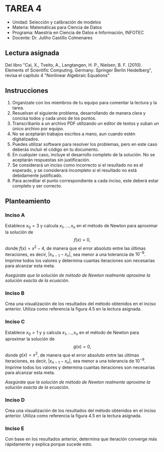 # TAREA 4

* Unidad: Selección y calibración de modelos
* Materia: Matemáticas para Ciencia de Datos
* Programa: Maestría en Ciencia de Datos e Información, INFOTEC
* Docente:  Dr. Juliho Castillo Colmenares

## Lectura asignada

Del libro "Cai, X., Tveito, A., Langtangen, H. P., Nielsen, B. F. (2010). Elements of Scientific Computing. Germany: Springer Berlin Heidelberg", revisa el capítulo 4 "Nonlinear Algebraic Equations"

## Instrucciones

1. Organízate con los miembros de tu equipo para comentar la lectura y la tarea.
2. Resuelvan el siguiente problema, desarrollando de manera clara y concisa todos y cada unos de los puntos.
3. Transcríbanlo a un archivo PDF utilizando un editor de textos y suban un único archivo por equipo. 
4. No se aceptarán trabajos escritos a mano, aun cuando estén digitalizados. 
5. Puedes utilizar software para resolver los problemas, pero en este caso deberás incluir el código en tu documento.
6. En cualquier caso, incluye el desarrollo completo de la solución. No se aceptarán respuestas sin justificación. 
7. Se considerará un inciso como incorrecto si el resultado no es el esperado, y se considerará incompleto si el resultado no está debidamente justificado.
8. Para acreditar el punto correspondiente a cada inciso, este deberá estar completo y ser correcto.

## Planteamiento

### Inciso A

Establece $x_0=3$ y calcula $x_1,...,x_n$ en el método de Newton para aproximar la solución de 
$$
f(x) = 0,
$$
donde $f(x)=x^2-4$, de manera que el error absoluto entre las últimas iteraciones, es decir, $|x_{n-1}-x_n|$, sea menor a una tolerancia de $10^{-9}$. Imprime todos los valores y determina cuantas iteraciones son necesarias para alcanzar esta meta.

*Asegúrate que la solución de método de Newton realmente aproxime la solución exacta de la ecuación.*

### Inciso B

Crea una visualización de los resultados del método obtenidos en el inciso anterior. Utiliza como referencia la figura 4.5 en la lectura asignada.

### Inciso C
Establece $x_0=1$ y  y calcula $x_1,...,x_n$ en el método de Newton para aproximar la solución de 
$$
g(x) = 0,
$$
donde $g(x)=x^2$, de manera que el error absoluto entre las últimas iteraciones, es decir, $|x_{n-1}-x_n|$, sea menor a una tolerancia de $10^{-9}$. Imprime todos los valores y determina cuantas iteraciones son necesarias para alcanzar esta meta.

*Asegúrate que la solución de método de Newton realmente aproxime la solución exacta de la ecuación.*

### Inciso D
Crea una visualización de los resultados del método obtenidos en el inciso anterior. Utiliza como referencia la figura 4.5 en la lectura asignada. 

### Inciso E
Con base en los resultados anterior, determina que iteración converge más rápidamente y explica porque sucede esto.

